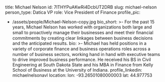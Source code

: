 title: Michael Nelson
id: 7lTHYPuAKwRi4DcbUT2DRB
slug: michael-nelson
person_type: Datica VP
role: Vice President of Finance
profile_pic:
  - /assets/people/Michael-Nelson-copy.jpg
bio_short: >-
  For the past 15 years, Michael Nelson has worked with organizations both large
  and small to proactively manage their businesses and meet their ﬁnancial
  commitments by creating clear linkages between business decisions and the
  anticipated results.
bio: >-
  Michael has held positions in a variety of corporate ﬁnance and business
  operations roles across a number of business sectors, working hand in hand
  with executive teams to drive improved business performance. He received his
  BS in Civil Engineering at South Dakota State and his MBA in Finance from
  Kelly School of Business at the University of Indiana.
profile_linkedin: michaelnelsonavl
location:
  lon: -93.26501080000003
  lat: 44.977753
